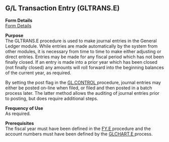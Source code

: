##  G/L Transaction Entry (GLTRANS.E)

<PageHeader />

**Form Details**  
[ Form Details ](GLTRANS-E-1/README.md)   

**Purpose**  
The GLTRANS.E procedure is used to make journal entries in the General Ledger
module. While entries are made automatically by the system from other modules,
it is necessary from time to time to make either adjusting or direct entries.
Entries may be made for any fiscal period which has not been finally closed.
If an entry is made into a prior year which has been closed (not finally
closed) any amounts will roll forward into the beginning balances of the
current year, as required.  
  
By setting the post flag in the [ GL.CONTROL ](../GL-CONTROL/README.md) procedure, journal entries may either be posted on-line when filed, or filed and then posted in a batch process later. The latter method allows the auditing of journal entries prior to posting, but does require additional steps. 

**Frequency of Use**  
As required.

**Prerequisites**  
The fiscal year must have been defined in the [ FY.E ](../FY-E/README.md) procedure and the account numbers must have been defined by the [ GLCHART.E ](../GLCHART-E/README.md) process. 

<badge text= "Version 8.10.57" vertical="middle" />

<PageFooter />
